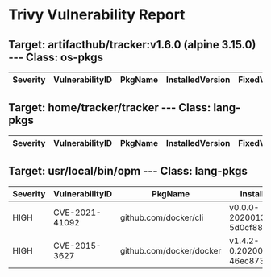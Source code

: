 # Trivy Vulnerability Report

## Target: artifacthub/tracker:v1.6.0 (alpine 3.15.0) --- Class: os-pkgs
|Severity|VulnerabilityID|PkgName|InstalledVersion|FixedVersion|
|--------|---------------|-------|----------------|------------|

## Target: home/tracker/tracker --- Class: lang-pkgs
|Severity|VulnerabilityID|PkgName|InstalledVersion|FixedVersion|
|--------|---------------|-------|----------------|------------|

## Target: usr/local/bin/opm --- Class: lang-pkgs
|Severity|VulnerabilityID|PkgName|InstalledVersion|FixedVersion|
|--------|---------------|-------|----------------|------------|
|HIGH|CVE-2021-41092|github.com/docker/cli|v0.0.0-20200130152716-5d0cf8839492|v20.10.9|
|HIGH|CVE-2015-3627|github.com/docker/docker|v1.4.2-0.20200203170920-46ec8731fbce|v1.6.1|

